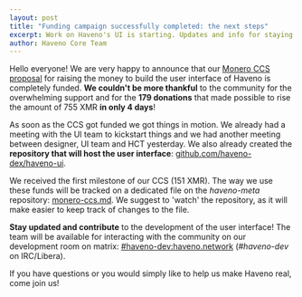 ```yaml
---
layout: post
title: "Funding campaign successfully completed: the next steps"
excerpt: Work on Haveno's UI is starting. Updates and info for staying updated and contribute
author: Haveno Core Team
---
```


Hello everyone! We are very happy to announce that our [Monero CCS proposal](https://ccs.getmonero.org/proposals/haveno-frontend.html) for raising the money to build the user interface of Haveno is completely funded. **We couldn't be more thankful** to the community for the overwhelming support and for the **179 donations** that made possible to rise the amount of 755 XMR **in only 4 days**!

As soon as the CCS got funded we got things in motion. We already had a meeting with the UI team to kickstart things and we had another meeting between designer, UI team and HCT yesterday. We also already created the **repository that will host the user interface**: [github.com/haveno-dex/haveno-ui](https://github.com/haveno-dex/haveno-ui).

We received the first milestone of our CCS (151 XMR). The way we use these funds will be tracked on a dedicated file on the *haveno-meta* repository: [monero-ccs.md](https://github.com/haveno-dex/haveno-meta/blob/master/monero-ccs.md). We suggest to 'watch' the repository, as it will make easier to keep track of changes to the file.

**Stay updated and contribute** to the development of the user interface! The team will be available for interacting with the community on our development room on matrix: [#haveno-dev:haveno.network](https://matrix.to/#/#haveno-dev:haveno.network) (*#haveno-dev* on IRC/Libera).

If you have questions or you would simply like to help us make Haveno real, come join us!
